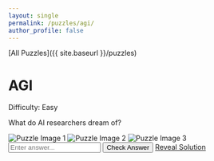 ```yaml
---
layout: single
permalink: /puzzles/agi/
author_profile: false
---
```


[All Puzzles]({{ site.baseurl }}/puzzles)

<h1 class="puzzle-title">AGI</h1>

<div class="puzzle-difficulty">
  <span class="difficulty-label">Difficulty:</span>
  <span class="difficulty-rating easy">Easy</span>
</div>

<p class="puzzle-flavor-text">What do AI researchers dream of?</p>

<div class="puzzle-images">
  <img src="{{ site.baseurl }}/assets/puzzles/agi/image1.png" alt="Puzzle Image 1" class="puzzle-image">
  <img src="{{ site.baseurl }}/assets/puzzles/agi/image2.png" alt="Puzzle Image 2" class="puzzle-image">
  <img src="{{ site.baseurl }}/assets/puzzles/agi/image3.png" alt="Puzzle Image 3" class="puzzle-image">
</div>

<div class="puzzle-actions">
  <input type="text" id="puzzle-answer-input" class="puzzle-input" placeholder="Enter answer...">
  <button id="check-answer-btn" class="puzzle-button check-answer-button">Check Answer</button>
  <a href="{{ site.baseurl }}/puzzles/agi/solution" class="puzzle-button reveal-solution-button">Reveal Solution</a>
</div>

<div id="answer-feedback" class="answer-feedback" style="display: none;"></div>

<script src="{{ site.baseurl }}/assets/js/puzzle-checker.js"></script>
<script>
initializePuzzle("AUTOMAGICAL GRADIENT IMPROVEMENTS");
</script>